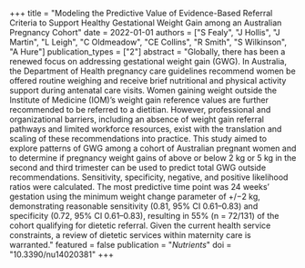 +++
title = "Modeling the Predictive Value of Evidence-Based Referral Criteria to Support Healthy Gestational Weight Gain among an Australian Pregnancy Cohort"
date = 2022-01-01
authors = ["S Fealy", "J Hollis", "J Martin", "L Leigh", "C Oldmeadow", "CE Collins", "R Smith", "S Wilkinson", "A Hure"]
publication_types = ["2"]
abstract = "Globally, there has been a renewed focus on addressing gestational weight gain (GWG). In Australia, the Department of Health pregnancy care guidelines recommend women be offered routine weighing and receive brief nutritional and physical activity support during antenatal care visits. Women gaining weight outside the Institute of Medicine (IOM)’s weight gain reference values are further recommended to be referred to a dietitian. However, professional and organizational barriers, including an absence of weight gain referral pathways and limited workforce resources, exist with the translation and scaling of these recommendations into practice. This study aimed to explore patterns of GWG among a cohort of Australian pregnant women and to determine if pregnancy weight gains of above or below 2 kg or 5 kg in the second and third trimester can be used to predict total GWG outside recommendations. Sensitivity, specificity, negative, and positive likelihood ratios were calculated. The most predictive time point was 24 weeks’ gestation using the minimum weight change parameter of +/−2 kg, demonstrating reasonable sensitivity (0.81, 95% CI 0.61–0.83) and specificity (0.72, 95% CI 0.61–0.83), resulting in 55% (n = 72/131) of the cohort qualifying for dietetic referral. Given the current health service constraints, a review of dietetic services within maternity care is warranted."
featured = false
publication = "*Nutrients*"
doi = "10.3390/nu14020381"
+++

